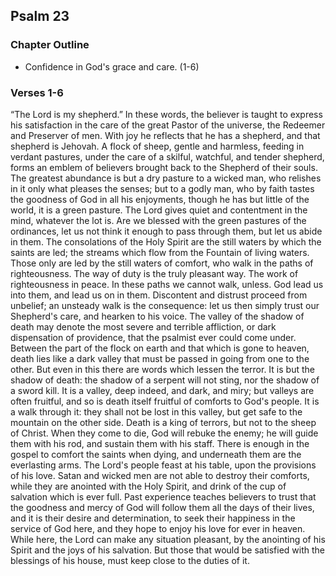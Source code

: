 ## Psalm 23

### Chapter Outline

- Confidence in God's grace and care. (1-6)

### Verses 1-6

“The Lord is my shepherd.” In these words, the believer is taught to express his satisfaction in the care of the great Pastor of the universe, the Redeemer and Preserver of men. With joy he reflects that he has a shepherd, and that shepherd is Jehovah. A flock of sheep, gentle and harmless, feeding in verdant pastures, under the care of a skilful, watchful, and tender shepherd, forms an emblem of believers brought back to the Shepherd of their souls. The greatest abundance is but a dry pasture to a wicked man, who relishes in it only what pleases the senses; but to a godly man, who by faith tastes the goodness of God in all his enjoyments, though he has but little of the world, it is a green pasture. The Lord gives quiet and contentment in the mind, whatever the lot is. Are we blessed with the green pastures of the ordinances, let us not think it enough to pass through them, but let us abide in them. The consolations of the Holy Spirit are the still waters by which the saints are led; the streams which flow from the Fountain of living waters. Those only are led by the still waters of comfort, who walk in the paths of righteousness. The way of duty is the truly pleasant way. The work of righteousness in peace. In these paths we cannot walk, unless. God lead us into them, and lead us on in them. Discontent and distrust proceed from unbelief; an unsteady walk is the consequence: let us then simply trust our Shepherd's care, and hearken to his voice. The valley of the shadow of death may denote the most severe and terrible affliction, or dark dispensation of providence, that the psalmist ever could come under. Between the part of the flock on earth and that which is gone to heaven, death lies like a dark valley that must be passed in going from one to the other. But even in this there are words which lessen the terror. It is but the shadow of death: the shadow of a serpent will not sting, nor the shadow of a sword kill. It is a valley, deep indeed, and dark, and miry; but valleys are often fruitful, and so is death itself fruitful of comforts to God's people. It is a walk through it: they shall not be lost in this valley, but get safe to the mountain on the other side. Death is a king of terrors, but not to the sheep of Christ. When they come to die, God will rebuke the enemy; he will guide them with his rod, and sustain them with his staff. There is enough in the gospel to comfort the saints when dying, and underneath them are the everlasting arms. The Lord's people feast at his table, upon the provisions of his love. Satan and wicked men are not able to destroy their comforts, while they are anointed with the Holy Spirit, and drink of the cup of salvation which is ever full. Past experience teaches believers to trust that the goodness and mercy of God will follow them all the days of their lives, and it is their desire and determination, to seek their happiness in the service of God here, and they hope to enjoy his love for ever in heaven. While here, the Lord can make any situation pleasant, by the anointing of his Spirit and the joys of his salvation. But those that would be satisfied with the blessings of his house, must keep close to the duties of it.


